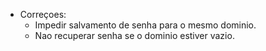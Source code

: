 - Correçoes:
  - Impedir salvamento de senha para o mesmo dominio.
  - Nao recuperar senha se o dominio estiver vazio.